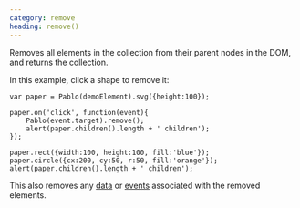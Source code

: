 ```yaml
---
category: remove
heading: remove()
---
```


Removes all elements in the collection from their parent nodes in the DOM, and returns the collection.

In this example, click a shape to remove it:

    var paper = Pablo(demoElement).svg({height:100});

    paper.on('click', function(event){
        Pablo(event.target).remove();
        alert(paper.children().length + ' children');
    });

    paper.rect({width:100, height:100, fill:'blue'});
    paper.circle({cx:200, cy:50, r:50, fill:'orange'});
    alert(paper.children().length + ' children');

This also removes any [data][data] or [events][events] associated with the removed elements.

[data]: /api/#data
[events]: /api/#events
